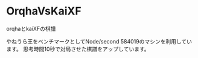 # OrqhaVsKaiXF
orqhaとkaiXFの棋譜

やねうら王をベンチマークとしてNode/second 584019のマシンを利用しています。
思考時間10秒で対局させた棋譜をアップしています。
